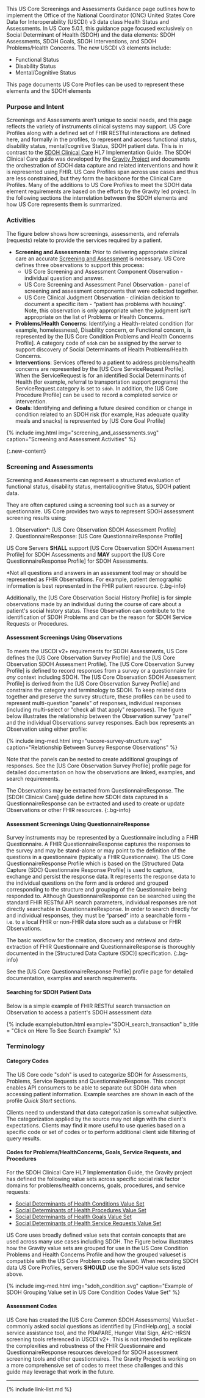 
This US Core Screenings and Assessments Guidance page outlines how to implement the Office of the National Coordinator (ONC) United States Core Data for Interoperability (USCDI) v3 data class Health Status and Assessments. In US Core 5.0.1, this guidance page focused exclusively on Social Determinant of Health (SDOH) and the data elements: SDOH Assessments, SDOH Goals, SDOH Interventions, and SDOH Problems/Health Concerns. The new USCDI v3 elements include:
- Functional Status
- Disability Status
- Mental/Cognitive Status


This page documents US Core Profiles can be used to represent these elements and the SDOH elements

### Purpose and Intent

Screenings and Assessments aren’t unique to social needs, and this page reflects the variety of instruments clinical systems may support. US Core Profiles along with a defined set of FHIR RESTful interactions are defined here, and formally in the profiles, to represent and access functional status, disability status, mental/cognitive Status, SDOH patient data.
This is in contrast to the [SDOH Clinical Care](http://hl7.org/fhir/us/sdoh-clinicalcare/) HL7 Implementation Guide. The SDOH Clinical Care guide was developed by the [Gravity Project](https://hl7.org/gravity) and documents the orchestration of SDOH data capture and related interventions and how it is represented using FHIR. US Core Profiles span across use cases and thus are less constrained, but they form the backbone for the Clinical Care Profiles. Many of the additions to US Core Profiles to meet the SDOH data element requirements are based on the efforts by the Gravity led project. In the following sections the interrelation between the SDOH elements and how US Core represents them is summarized.


### Activities

The figure below shows how screenings, assessments, and referrals (requests) relate to provide the services required by a patient.

- **Screening and Assessments**: Prior to delivering appropriate clinical care an accurate [Screening and Assessment](#screening-and-assessments) is necessary. US Core defines three observations to support this process:
	- US Core Screening and Assessment Component Observation - individual question and answer.
	- US Core Screening and Assessment Panel Observation - panel of screening and assessment components that were collected together.
	- US Core Clinical Judgment Observation - clinician decision to document a specific item - “patient has problems with housing". Note, this observation is only appropriate when the judgment isn’t appropriate on the list of Problems or Health Concerns.
- **Problems/Health Concerns**: Identifying a Health-related condition (for example, homelessness), Disability concern, or Functional concern, is represented by the [US Core Condition Problems and Health Concerns Profile]. A category code of `sdoh` can be assigned by the server to support discovery of Social Determinants of Health  Problems/Health Concerns.
- **Interventions**:  Services offered to a patient to address problems/health concerns are represented by the [US Core ServiceRequest Profile].  When the ServiceRequest is for an identified Social Determinants of Health (for example, referral to transportation support programs) the ServiceRequest.category is set to `sdoh`. In addition, the [US Core Procedure Profile] can be used to record a completed service or intervention.
- **Goals**: Identifying and defining a future desired condition or change in condition related to an SDOH risk (for example, Has adequate quality meals and snacks) is represented by [US Core Goal Profile]

{% include img.html img="screening_and_assessments.svg" caption="Screening and Assessment Activities" %}

{:.new-content}

### Screening and Assessments

Screening and Assessments can represent a structured evaluation of functional status, disability status, mental/cognitive Status, SDOH patient data.


They are often captured using a screening tool such as a survey or questionnaire. US Core provides two ways to represent SDOH assessment screening results using:

1. Observation*: [US Core Observation SDOH Assessment Profile]
1. QuestionnaireResponse: [US Core QuestionnaireResponse Profile]

US Core Servers **SHALL** support [US Core Observation SDOH Assessment Profile] for SDOH Assessments and **MAY** support the [US Core QuestionnaireResponse Profile] for SDOH Assessments.

\*Not all questions and answers in an assessment tool may or should be represented as FHIR Observations. For example, patient demographic information is best represented in the FHIR patient resource.
{:.bg-info}

Additionally, the [US Core Observation Social History Profile] is for simple observations made by an individual during the course of care about a patient's social history status. These Observation can contribute to the identification of SDOH Problems and can be the reason for SDOH Service Requests or Procedures.

#### Assessment Screenings Using Observations

To meets the USCDI v2+ requirements for SDOH Assessments, US Core defines the [US Core Observation Survey Profile] and the [US Core Observation SDOH Assessment Profile].  The [US Core Observation Survey Profile] is defined to record responses from a survey or a questionnaire for *any* context including SDOH.  The [US Core Observation SDOH Assessment Profile] is derived from the [US Core Observation Survey Profile] and constrains the category and terminology to SDOH. To keep related data together and preserve the survey structure, these profiles can be used to represent multi-question "panels" of responses, individual responses (including multi-select or "check all that apply" responses).  The figure below illustrates the relationship between the Observation survey "panel" and the individual Observations survey responses. Each box represents an Observation using either profile:

{% include img-med.html img="uscore-survey-structure.svg" caption="Relationship Between Survey Response Observations" %}

Note that the panels can be nested to create additional groupings of responses.  See the [US Core Observation Survey Profile] profile page for detailed documentation on how the observations are linked, examples, and search requirements.

The Observations may be extracted from QuestionnaireResponse. The [SDOH Clinical Care] guide define how SDOH data captured in a QuestionnaireResponse can be extracted and used to create or update Observations or other FHIR resources.
{:.bg-info}

#### Assessment Screenings Using QuestionnaireResponse

Survey instruments may be represented by a Questionnaire including a FHIR Questionnaire. A FHIR QuestionnaireResponse captures the responses to the survey and may be stand-alone or may point to the definition of the questions in a questionnaire (typically a FHIR Questionnaire). The US Core QuestionnaireResponse Profile which is based on the [Structured Data Capture (SDC) Questionnaire Response Profile] is  used to capture, exchange and persist the response data. It represents the response data to the individual questions on the form and is ordered and grouped corresponding to the structure and grouping of the Questionnaire being responded to.  Although QuestionnaireResponse can be searched using the standard FHIR RESTful API search parameters, individual responses are not directly searchable in QuestionnaireResponse. In order to search directly for and individual responses, they must be “parsed” into a searchable form - i.e. to a local FHIR or non-FHIR data store such as a database or FHIR Observations.

The basic workflow for the creation, discovery and retrieval and data-extraction of FHIR Questionnaire and QuestionnaireResponse is thoroughly documented in the [Structured Data Capture (SDC)] specification.
{:.bg-info}

See the [US Core QuestionnaireResponse Profile] profile page for detailed documentation, examples and search requirements.

#### Searching for SDOH Patient Data

Below is a simple example of FHIR RESTful search transaction on Observation to access a patient's SDOH assessment data

{% include examplebutton.html example="SDOH_search_transaction" b_title = "Click on Here To See Search Example" %}

### Terminology

#### Category Codes

The US Core code "sdoh" is used to categorize SDOH for Assessments, Problems, Service Requests and QuestionnaireResponse. This concept enables API consumers to be able to separate out SDOH data when accessing patient information. Example searches are shown in each of the profile *Quick Start* sections.

 <span class="bg-warning" markdown="1">Clients need to understand that data categorization is somewhat subjective. The categorization applied by the source may not align with the client's expectations. Clients may find it more useful to use queries based on a specific code or set of codes or to perform additional client side filtering of query results.</span><!-- bg-warning -->

#### Codes for Problems/HealthConcerns, Goals, Service Requests, and Procedures

For the SDOH Clinical Care HL7 Implementation Guide, the Gravity project has defined the following value sets across specific social risk factor domains for problems/health concerns, goals, procedures, and service requests:

* [Social Determinants of Health Conditions Value Set](https://vsac.nlm.nih.gov/valueset/2.16.840.1.113762.1.4.1196.788/expansion)
* [Social Determinants of Health Procedures Value Set](https://vsac.nlm.nih.gov/valueset/2.16.840.1.113762.1.4.1196.789/expansion)
* [Social Determinants of Health Goals Value Set](https://vsac.nlm.nih.gov/valueset/2.16.840.1.113762.1.4.1247.71/expansion)
* [Social Determinants of Health Service Requests Value Set](https://vsac.nlm.nih.gov/valueset/2.16.840.1.113762.1.4.1196.790/expansion)

US Core uses broadly defined value sets that contain concepts that are used across many use cases including SDOH. The Figure below illustrates how the Gravity value sets are grouped for use in the US Core Condition Problems and Health Concerns Profile and how the grouped valueset is compatible with the US Core Problem code valueset.   When recording SDOH data US Core Profiles, servers **SHOULD** use the SDOH value sets listed above.

{% include img-med.html img="sdoh_condition.svg" caption="Example of SDOH Grouping Value set in US Core Condition Codes Value Set" %}

#### Assessment Codes
US Core has created the [US Core Common SDOH Assessments] ValueSet - commonly asked social questions as identified by [FindHelp.org], a social service assistance tool, and  the PRAPARE, Hunger Vital Sign, AHC-HRSN screening tools referenced in USCDI v2+. This is not intended to replicate the complexities and robustness of the FHIR Questionnaire and QuestionnaireResponse resources developed for SDOH assessment screening tools and other questionnaires.  The Gravity Project is working on a more comprehensive set of codes to meet these challenges and this guide may leverage that work in the future.

---

[^1]: As documented in [Future of US Core], US Core may add more detailed work information such as Occupational Data for Health (ODH) in future versions.

{% include link-list.md %}
